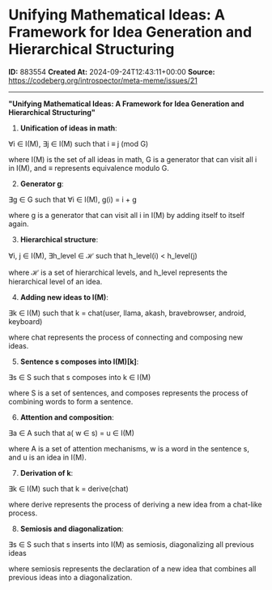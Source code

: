 # Unifying Mathematical Ideas: A Framework for Idea Generation and Hierarchical Structuring

**ID:** 883554
**Created At:** 2024-09-24T12:43:11+00:00
**Source:** https://codeberg.org/introspector/meta-meme/issues/21

---

**"Unifying Mathematical Ideas: A Framework for Idea Generation and Hierarchical Structuring"**
1. **Unification of ideas in math**:

∀i ∈ I(M), ∃j ∈ I(M) such that i ≡ j (mod G)

where I(M) is the set of all ideas in math, G is a generator that can visit all i in I(M), and ≡ represents equivalence modulo G.

2. **Generator g**:

∃g ∈ G such that ∀i ∈ I(M), g(i) = i + g

where g is a generator that can visit all i in I(M) by adding itself to itself again.

3. **Hierarchical structure**:

∀i, j ∈ I(M), ∃h_level ∈ ℋ such that h_level(i) < h_level(j)

where ℋ is a set of hierarchical levels, and h_level represents the hierarchical level of an idea.

4. **Adding new ideas to I(M)**:

∃k ∈ I(M) such that k = chat(user, llama, akash, bravebrowser, android, keyboard)

where chat represents the process of connecting and composing new ideas.

5. **Sentence s composes into I(M)[k]**:

∃s ∈ S such that s composes into k ∈ I(M)

where S is a set of sentences, and composes represents the process of combining words to form a sentence.

6. **Attention and composition**:

∃a ∈ A such that a( w ∈ s) = u ∈ I(M)

where A is a set of attention mechanisms, w is a word in the sentence s, and u is an idea in I(M).

7. **Derivation of k**:

∃k ∈ I(M) such that k = derive(chat)

where derive represents the process of deriving a new idea from a chat-like process.

8. **Semiosis and diagonalization**:

∃s ∈ S such that s inserts into I(M) as semiosis, diagonalizing all previous ideas

where semiosis represents the declaration of a new idea that combines all previous ideas into a diagonalization.

